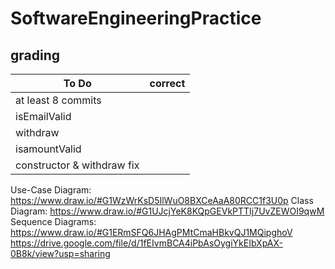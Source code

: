 # SoftwareEngineeringPractice
## grading

To Do | correct
---|---
at least 8 commits|
isEmailValid|
withdraw|
isamountValid|
constructor & withdraw fix|

Use-Case Diagram: https://www.draw.io/#G1WzWrKsD5IlWuO8BXCeAaA80RCC1f3U0p
Class Diagram: https://www.draw.io/#G1UJcjYeK8KQpGEVkPTTIj7UvZEWOI9qwM
Sequence Diagrams: https://www.draw.io/#G1ERmSFQ6JHAgPMtCmaHBkvQJ1MQipghoV
https://drive.google.com/file/d/1fEIvmBCA4iPbAsOygiYkEIbXpAX-0B8k/view?usp=sharing